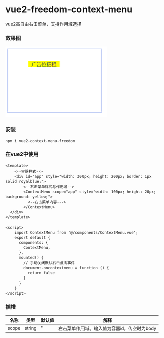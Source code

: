 # vue2-freedom-context-menu

vue2高自由右击菜单，支持作用域选择

### 效果图

![demo](public/demo.png)

### 安装

```
npm i vue2-context-menu-freedom
```

### 在vue2中使用

```vue
<template>
	<--容器样式-->
    <div id="app" style="width: 300px; height: 200px; border: 1px solid royalblue;">
        <--右击菜单样式与作用域-->
        <ContextMenu scope="app" style="width: 100px; height: 20px; background: yellow;">
          <--右击菜单内容--->
        </ContextMenu>
  </div>
</template>

<script>
    import ContextMenu from '@/components/ContextMenu.vue';
    export default {
      components: {
        ContextMenu,
      },
      mounted() {
        // 手动关闭默认右击点击事件
        document.oncontextmenu = function () {
          return false
        }
      }
    }
</script>
```

### 插槽

| 名称  | 类型   | 默认值 | 解释                                         |
| ----- | ------ | ------ | -------------------------------------------- |
| scope | string | ''     | 右击菜单作用域。输入值为容器id，传空时为body |
